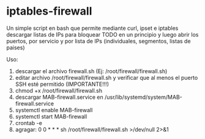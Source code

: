 # iptables-firewall
Un simple script en bash que permite mediante curl, ipset e iptables descargar listas de IPs para bloquear TODO en un principio y luego abrir los puertos, por servicio y por lista de IPs (individuales, segmentos, listas de paises)

Uso:
1. descargar el archivo firewall.sh (Ej: /root/firewall/firewall.sh)
2. editar archivo /root/firewall/firewall.sh y verificar que al menos el puerto SSH esté permitido (IMPORTANTE!!!)
3. chmod +x /root/firewall/firewall.sh
4. descargar MAB-firewall.service en /usr/lib/systemd/system/MAB-firewall.service
5. systemctl enable MAB-firewall
6. systemctl start MAB-firewall
7. crontab -e
8. agragar:
0 0 * * * sh /root/firewall/firewall.sh >/dev/null 2>&1
